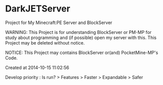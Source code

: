 DarkJETServer
=============

Project for My Minecraft:PE Server and BlockServer

WARNING: This Project is for understanding BlockServer or PM-MP for study about programming and (if possible) open my server with this. This Project may be deleted without notice.

NOTICE: This Project may contains BlockServer or(and) PocketMine-MP's Code.

Created at 2014-10-15 11:02:56

Develop priority : Is run? > Features > Faster > Expandable > Safer
